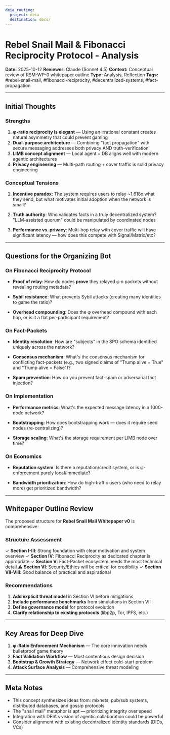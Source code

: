 ```yaml
---
deia_routing:
  project: deia
  destination: docs/
---
```


# Rebel Snail Mail & Fibonacci Reciprocity Protocol - Analysis

**Date:** 2025-10-12
**Reviewer:** Claude (Sonnet 4.5)
**Context:** Conceptual review of RSM-WP-0 whitepaper outline
**Type:** Analysis, Reflection
**Tags:** #rebel-snail-mail, #fibonacci-reciprocity, #decentralized-systems, #fact-propagation

---

## Initial Thoughts

### Strengths

1. **φ-ratio reciprocity is elegant** — Using an irrational constant creates natural asymmetry that could prevent gaming
2. **Dual-purpose architecture** — Combining "fact propagation" with secure messaging addresses both privacy AND truth-verification
3. **LIMB concept alignment** — Local agent + DB aligns well with modern agentic architectures
4. **Privacy engineering** — Multi-path routing + cover traffic is solid privacy engineering

### Conceptual Tensions

1. **Incentive paradox**: The system requires users to relay ~1.618x what they send, but what motivates initial adoption when the network is small?

2. **Truth authority**: Who validates facts in a truly decentralized system? "LLM-assisted quorum" could be manipulated by coordinated nodes

3. **Performance vs. privacy**: Multi-hop relay with cover traffic will have significant latency — how does this compete with Signal/Matrix/etc?

---

## Questions for the Organizing Bot

### On Fibonacci Reciprocity Protocol

- **Proof of relay**: How do nodes **prove** they relayed φ·n packets without revealing routing metadata?

- **Sybil resistance**: What prevents Sybil attacks (creating many identities to game the ratio)?

- **Overhead compounding**: Does the φ overhead compound with each hop, or is it a flat per-participant requirement?

### On Fact-Packets

- **Identity resolution**: How are "subjects" in the SPO schema identified uniquely across the network?

- **Consensus mechanism**: What's the consensus mechanism for conflicting fact-packets (e.g., two signed claims of "Trump alive = True" and "Trump alive = False")?

- **Spam prevention**: How do you prevent fact-spam or adversarial fact injection?

### On Implementation

- **Performance metrics**: What's the expected message latency in a 1000-node network?

- **Bootstrapping**: How does bootstrapping work — does it require seed nodes (re-centralizing)?

- **Storage scaling**: What's the storage requirement per LIMB node over time?

### On Economics

- **Reputation system**: Is there a reputation/credit system, or is φ-enforcement purely local/immediate?

- **Bandwidth prioritization**: How do high-traffic users (who need to relay more) get prioritized bandwidth?

---

## Whitepaper Outline Review

The proposed structure for **Rebel Snail Mail Whitepaper v0** is comprehensive:

### Structure Assessment

✓ **Section I-III**: Strong foundation with clear motivation and system overview
✓ **Section IV**: Fibonacci Reciprocity as dedicated chapter is appropriate
✓ **Section V**: Fact-Packet ecosystem needs the most technical detail
⚠ **Section VI**: Security/Ethics will be critical for credibility
✓ **Section VII-VIII**: Good balance of practical and aspirational

### Recommendations

1. **Add explicit threat model** in Section VI before mitigations
2. **Include performance benchmarks** from simulations in Section VII
3. **Define governance model** for protocol evolution
4. **Clarify relationship to existing protocols** (libp2p, Tor, IPFS, etc.)

---

## Key Areas for Deep Dive

1. **φ-Ratio Enforcement Mechanism** — The core innovation needs bulletproof game theory
2. **Fact Validation Workflow** — Most contentious design decision
3. **Bootstrap & Growth Strategy** — Network effect cold-start problem
4. **Attack Surface Analysis** — Comprehensive threat modeling

---

## Meta Notes

- This concept synthesizes ideas from: mixnets, pub/sub systems, distributed databases, and gossip protocols
- The "snail mail" metaphor is apt — prioritizing integrity over speed
- Integration with DEIA's vision of agentic collaboration could be powerful
- Consider alignment with existing decentralized identity standards (DIDs, VCs)
